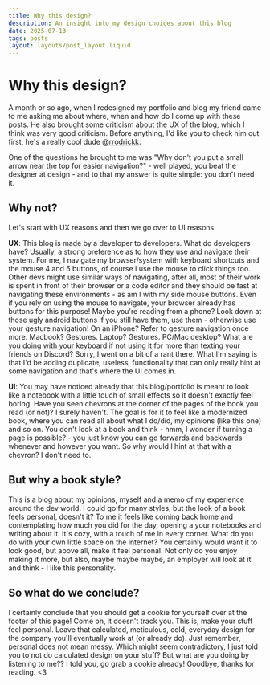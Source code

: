 ```yaml
---
title: Why this design?
description: An insight into my design choices about this blog
date: 2025-07-13
tags: posts
layout: layouts/post_layout.liquid
---
```


# Why this design?

A month or so ago, when I redesigned my portfolio and blog my friend came to me asking me about where, when and how do I come up with these posts. He also brought some criticism about the UX of the blog, which I think was very good criticism. Before anything, I'd like you to check him out first, he's a really cool dude [@rrodrickk](https://github.com/rrodrickk).

One of the questions he brought to me was "Why don't you put a small arrow near the top for easier navigation?" - well played, you beat the designer at design - and to that my answer is quite simple: you don't need it.

## Why not?

Let's start with UX reasons and then we go over to UI reasons.

**UX**: This blog is made by a developer to developers. What do developers have? Usually, a strong preference as to how they use and navigate their system. For me, I navigate my browser/system with keyboard shortcuts and the mouse 4 and 5 buttons, of course I use the mouse to click things too. Other devs might use similar ways of navigating, after all, most of their work is spent in front of their browser or a code editor and they should be fast at navigating these environments - as am I with my side mouse buttons. Even if you rely on using the mouse to navigate, your browser already has buttons for this purpose! Maybe you're reading from a phone? Look down at those ugly android buttons if you still have them, use them - otherwise use your gesture navigation! On an iPhone? Refer to gesture navigation once more. Macbook? Gestures. Laptop? Gestures. PC/Mac desktop? What are you doing with your keyboard if not using it for more than texting your friends on Discord? Sorry, I went on a bit of a rant there. What I'm saying is that I'd be adding duplicate, useless, functionality that can only really hint at some navigation and that's where the UI comes in.

**UI**: You may have noticed already that this blog/portfolio is meant to look like a notebook with a little touch of small effects so it doesn't exactly feel boring. Have you seen chevrons at the corner of the pages of the book you read (or not)? I surely haven't. The goal is for it to feel like a modernized book, where you can read all about what I do/did, my opinions (like this one) and so on. You don't look at a book and think - hmm, I wonder if turning a page is possible? - you just know you can go forwards and backwards whenever and however you want. So why would I hint at that with a chevron? I don't need to.

## But why a book style?

This is a blog about my opinions, myself and a memo of my experience around the dev world. I could go for many styles, but the look of a book feels personal, doesn't it? To me it feels like coming back home and contemplating how much you did for the day, opening a your notebooks and writing about it. It's cozy, with a touch of me in every corner. What do you do with your own little space on the internet? You certainly would want it to look good, but above all, make it feel personal. Not only do you enjoy making it more, but also, maybe maybe maybe, an employer will look at it and think - I like this personality.

## So what do we conclude?

I certainly conclude that you should get a cookie for yourself over at the footer of this page! Come on, it doesn't track you. This is, make your stuff feel personal. Leave that calculated, meticulous, cold, everyday design for the company you'll eventually work at (or already do). Just remember, personal does not mean messy. Which might seem contradictory, I just told you to not do calculated design on your stuff? But what are you doing by listening to me?? I told you, go grab a cookie already! Goodbye, thanks for reading. <3